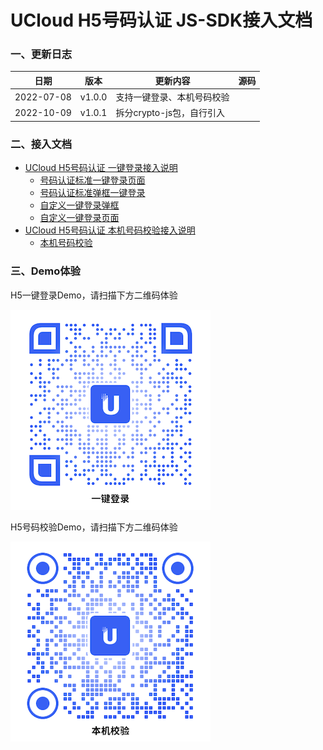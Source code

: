 # UCloud H5号码认证 JS-SDK接入文档

### 一、更新日志

| 日期 | 版本     | 更新内容          |   源码 |
| ------ | ------------- | ---------- | ---|
| 2022-07-08 |  v1.0.0  | 支持一键登录、本机号码校验<br/> |  |
| 2022-10-09 |  v1.0.1  | 拆分crypto-js包，自行引入 | |

### 二、接入文档

- [UCloud H5号码认证 一键登录接入说明](./phone-login.md)
  - [号码认证标准一键登录页面](./phone-login.md#32获取token)
  - [号码认证标准弹框一键登录](./phone-login.md#32获取token)
  - [自定义一键登录弹框](./phone-login.md#35弹窗版自定义配置项authpagetype2)
  - [自定义一键登录页面](./phone-login.md#36页面版自定义配置项authpagetype3)
- [UCloud H5号码认证 本机号码校验接入说明](./phone-auth.md)
  - [本机号码校验](./phone-auth.md)
### 三、Demo体验

H5一键登录Demo，请扫描下方二维码体验

![一键登录](./unvs-sdk-login.png)

H5号码校验Demo，请扫描下方二维码体验

![本机号码校验](./unvs-sdk-auth.png)
